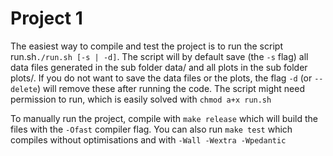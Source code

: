 # Project 1

The easiest way to compile and test the project is to run the script run.sh`./run.sh [-s | -d]`. The script will by default save (the `-s` flag) all data files generated in the sub folder data/ and all plots in the sub folder plots/. If you do not want to save the data files or the plots, the flag `-d` (or `--delete`) will remove these after running the code. The script might need permission to run, which is easily solved with `chmod a+x run.sh`



To manually run the project, compile with `make release` which will build the files with the `-Ofast` compiler flag. You can also run `make test` which compiles without optimisations  and with `-Wall -Wextra -Wpedantic`

